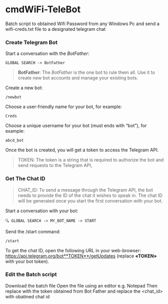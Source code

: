# cmdWiFi-TeleBot
Batch script to obtained Wifi Password from any Windows Pc and send a wifi-creds.txt file to a designated telegram chat

### Create Telegram Bot

Start a conversation with the *BotFather*:

```
GLOBAL SEARCH -> BotFather
```

> **BotFather**: The *BotFather* is the one bot to rule them all. Use it to create new bot accounts and manage your existing bots.


Create a new bot:

`/newbot`

Choose a user-friendly name for your bot, for example:

`Creds`

Choose a unique username for your bot (must ends with “bot”), for example:

`abcd_bot`

Once the bot is created, you will get a token to access the Telegram API.

> TOKEN: The token is a string that is required to authorize the bot and send requests to the Telegram API, 


### Get The Chat ID

> CHAT_ID: To send a message through the Telegram API, the bot needs to provide the ID of the chat it wishes to speak in. The chat ID will be generated once you start the first conversation with your bot.

Start a conversation with your bot:

`🔍 GLOBAL SEARCH -> MY_BOT_NAME -> START`

Send the /start command:

`/start`

To get the chat ID, open the following URL in your web-browser: https://api.telegram.org/bot**TOKEN**/getUpdates (replace **«TOKEN»** with your bot token).

### Edit the Batch script
Download the batch file
Open the file using an editor e.g. Notepad
Then replace <Bot token> with the token obtained from Bot Father and replace the <chat_id> with obatined chat id
